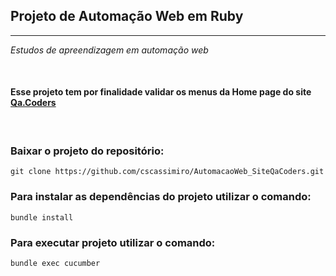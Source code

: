 ## Projeto de Automação Web em Ruby
---
*Estudos de apreendizagem em automação web*

<br>

#### Esse projeto tem por finalidade validar os menus da Home page do site **[Qa.Coders](https://qacoders.com.br/)**

<br>

### **Baixar o projeto do repositório:**
    git clone https://github.com/cscassimiro/AutomacaoWeb_SiteQaCoders.git

### Para instalar as dependências do projeto utilizar o comando:
    bundle install

### Para executar projeto utilizar o comando:
    bundle exec cucumber  